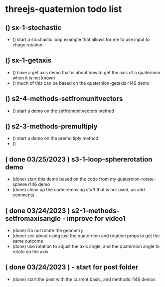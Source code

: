 # threejs-quaternion todo list

## () sx-1-stochastic
* () start a stochastic loop example that allows for me to use input to chage rotation

## () sx-1-getaxis
* () have a get axis demo that is about how to get the axis of a quaternion when it is not known
* () much of this can be based on the quaternion-getaxis r146 demo

## () s2-4-methods-setfromunitvectors
* () start a demo on the setfromunitvectors method

## () s2-3-methods-premultiply
* () start a demo on the premultiply method
* () 

## ( done 03/25/2023 ) s3-1-loop-sphererotation demo
* (done) start this demo based on the code from my quaternion-rotate-sphere r146 demo
* (done) clean up the code removing stuff that is not used, an add comments

## ( done 03/24/2023 ) s2-1-methods-setfromaxisangle - improve for video1
* (done) Do not rotate the geometry
* (done) see about using just the quaternion and rotation props to get the same outcome
* (done) use rotation to adjust the axis angle, and the quaternion angle to rotate on the axis

## ( done 03/24/2023 ) - start for post folder
* (done) start the post with the current basic, and methods r146 demos